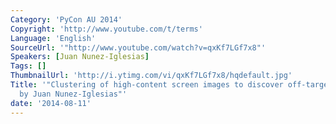 ```yaml
---
Category: 'PyCon AU 2014'
Copyright: 'http://www.youtube.com/t/terms'
Language: 'English'
SourceUrl: '"http://www.youtube.com/watch?v=qxKf7LGf7x8"'
Speakers: [Juan Nunez-Iglesias]
Tags: []
ThumbnailUrl: 'http://i.ytimg.com/vi/qxKf7LGf7x8/hqdefault.jpg'
Title: '"Clustering of high-content screen images to discover off-target phenotypes
  by Juan Nunez-Iglesias"'
date: '2014-08-11'
---
```


